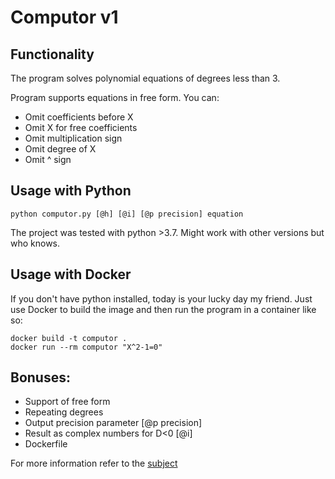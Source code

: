 # Computor v1

## Functionality
The program solves polynomial equations of degrees less than 3.

Program supports equations in free form. You can:
* Omit coefficients before X
* Omit X for free coefficients
* Omit multiplication sign
* Omit degree of X
* Omit ^ sign

## Usage with Python
```
python computor.py [@h] [@i] [@p precision] equation
```
The project was tested with python >3.7. Might work with other versions but who knows.

## Usage with Docker
If you don't have python installed, today is your lucky day my friend. Just use Docker to build the image and then run the program in a container like so:
```
docker build -t computor .
docker run --rm computor "X^2-1=0"
```

## Bonuses:
* Support of free form
* Repeating degrees
* Output precision parameter [@p precision]
* Result as complex numbers for D<0 [@i]
* Dockerfile

For more information refer to the [subject](https://cdn.intra.42.fr/pdf/pdf/13223/en.subject.pdf)
